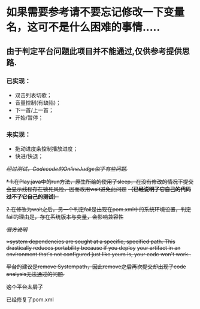 

# 如果需要参考请不要忘记修改一下变量名，这可不是什么困难的事情.....

## 由于判定平台问题此项目并不能通过,仅供参考提供思路.

### 已实现：
* 双击列表切歌；
* 音量控制(有缺陷)；
* 下一首/上一首；
* 开始/暂停；

### 未实现：
* 拖动进度条控制播放进度；
* 快进/快退；

~~_经过测试，Codecode的OnlineJudge似乎有些问题._~~

~~* 1.在Play.java中的run方法，原生所给的使用了sleep，在没有修改的情况下提交会显示线程存在锁死风险，因而改用wait避免此问题~~
~~**（已经说明了它自己的代码过不了它自己的测试）**~~

~~2.在修改为wait之后，另一个判定fail是出现在pom.xml中的系统环境设置，判定fail的理由是，存在系统版本与变量，会影响兼容性~~

~~_官方说明_~~

~~>system dependencies are sought at a specific, specified path. This drastically reduces portability because if you deploy~~
~~your artifact in an environment that's not configured just like yours is, your code won't work..~~
 
~~平台的建议是remove Systempath，因此remove之后再次提交却出现了code analysis无法通过的问题.~~

~~这个平台太屑了~~

已经修复了pom.xml
